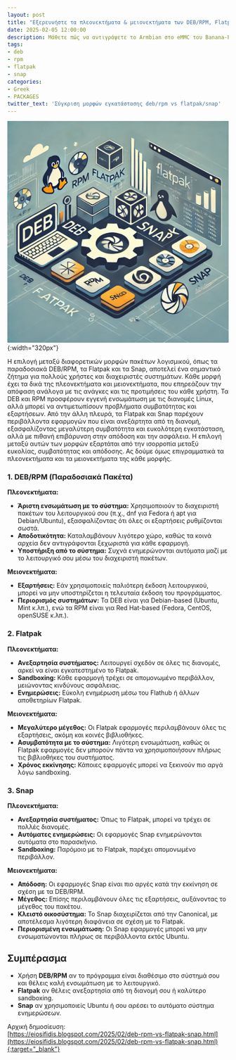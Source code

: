 ```yaml
---
layout: post
title: "Εξερευνήστε τα πλεονεκτήματα & μειονεκτήματα των DEB/RPM, Flatpak & Snap πακέτων. Συμβατότητα, απόδοση & ευκολία εγκατάστασης σε Linux συστήματα."
date: 2025-02-05 12:00:00
description: Μάθετε πώς να αντιγράψετε το Armbian στο eMMC του Banana-Pi BPi-M5 για γρηγορότερη απόδοση. Ολοκληρωμένος οδηγός με βήματα για εγκατάσταση και ρύθμιση
tags:
- deb
- rpm
- flatpak
- snap
categories:
- Greek
- PACKAGES
twitter_text: 'Σύγκριση μορφών εγκατάστασης deb/rpm vs flatpak/snap'
---
```


![deb/rpm vs flatpak/snap](/post_images/misc/deb-rpm-flatpak-snap.png "deb/rpm vs flatpak/snap"){:width="320px"}

Η επιλογή μεταξύ διαφορετικών μορφών πακέτων λογισμικού, όπως τα παραδοσιακά DEB/RPM, τα Flatpak και τα Snap, αποτελεί ένα σημαντικό ζήτημα για πολλούς χρήστες και διαχειριστές συστημάτων. Κάθε μορφή έχει τα δικά της πλεονεκτήματα και μειονεκτήματα, που επηρεάζουν την απόφαση ανάλογα με τις ανάγκες και τις προτιμήσεις του κάθε χρήστη. Τα DEB και RPM προσφέρουν εγγενή ενσωμάτωση με τις διανομές Linux, αλλά μπορεί να αντιμετωπίσουν προβλήματα συμβατότητας και εξαρτήσεων. Από την άλλη πλευρά, τα Flatpak και Snap παρέχουν περιβάλλοντα εφαρμογών που είναι ανεξάρτητα από τη διανομή, εξασφαλίζοντας μεγαλύτερη συμβατότητα και ευκολότερη εγκατάσταση, αλλά με πιθανή επιβάρυνση στην απόδοση και την ασφάλεια. Η επιλογή μεταξύ αυτών των μορφών εξαρτάται από την ισορροπία μεταξύ ευκολίας, συμβατότητας και απόδοσης. Ας δούμε όμως επιγραμματικά τα πλεονεκτήματα και τα μειονεκτήματα της κάθε μορφής.  
  

### 1. DEB/RPM (Παραδοσιακά Πακέτα)

**Πλεονεκτήματα:**

*   **Άριστη ενσωμάτωση με το σύστημα:** Χρησιμοποιούν το διαχειριστή πακέτων του λειτουργικού σου (π.χ., dnf για Fedora ή apt για Debian/Ubuntu), εξασφαλίζοντας ότι όλες οι εξαρτήσεις ρυθμίζονται σωστά.   
*   **Αποδοτικότητα:** Καταλαμβάνουν λιγότερο χώρο, καθώς τα κοινά αρχεία δεν αντιγράφονται ξεχωριστά για κάθε εφαρμογή.   
*   **Υποστήριξη από το σύστημα:** Συχνά ενημερώνονται αυτόματα μαζί με το λειτουργικό σου μέσω του διαχειριστή πακέτων.   

**Μειονεκτήματα:**

*   **Εξαρτήσεις:** Εάν χρησιμοποιείς παλιότερη έκδοση λειτουργικού, μπορεί να μην υποστηρίζεται η τελευταία έκδοση του προγράμματος.   
*   **Περιορισμός συστημάτων:** Τα DEB είναι για Debian-based (Ubuntu, Mint κ.λπ.), ενώ τα RPM είναι για Red Hat-based (Fedora, CentOS, openSUSE κ.λπ.).   

### 2. Flatpak

**Πλεονεκτήματα:**

*   **Ανεξαρτησία συστήματος:** Λειτουργεί σχεδόν σε όλες τις διανομές, αρκεί να είναι εγκατεστημένο το Flatpak.   
*   **Sandboxing:** Κάθε εφαρμογή τρέχει σε απομονωμένο περιβάλλον, μειώνοντας κινδύνους ασφάλειας.   
*   **Ενημερώσεις:** Εύκολη ενημέρωση μέσω του Flathub ή άλλων αποθετηρίων Flatpak.   

**Μειονεκτήματα:**

*   **Μεγαλύτερο μέγεθος:** Οι Flatpak εφαρμογές περιλαμβάνουν όλες τις εξαρτήσεις, ακόμη και κοινές βιβλιοθήκες.   
*   **Ασυμβατότητα με το σύστημα:** Λιγότερη ενσωμάτωση, καθώς οι Flatpak εφαρμογές δεν μπορούν πάντα να χρησιμοποιήσουν πλήρως τις βιβλιοθήκες του συστήματος.   
*   **Χρόνος εκκίνησης:** Κάποιες εφαρμογές μπορεί να ξεκινούν πιο αργά λόγω sandboxing.   

### 3. Snap

**Πλεονεκτήματα:**

*   **Ανεξαρτησία συστήματος:** Όπως το Flatpak, μπορεί να τρέχει σε πολλές διανομές.   
*   **Αυτόματες ενημερώσεις:** Οι εφαρμογές Snap ενημερώνονται αυτόματα στο παρασκήνιο.   
*   **Sandboxing:** Παρόμοιο με το Flatpak, παρέχει απομονωμένο περιβάλλον.   

**Μειονεκτήματα:**

*   **Απόδοση:** Οι εφαρμογές Snap είναι πιο αργές κατά την εκκίνηση σε σχέση με τα DEB/RPM.   
*   **Μέγεθος:** Επίσης περιλαμβάνουν όλες τις εξαρτήσεις, αυξάνοντας το μέγεθος του πακέτου.   
*   **Κλειστό οικοσύστημα:** Το Snap διαχειρίζεται από την Canonical, με αποτέλεσμα λιγότερη διαφάνεια σε σχέση με το Flatpak.   
*   **Περιορισμένη ενσωμάτωση:** Οι Snap εφαρμογές μπορεί να μην ενσωματώνονται πλήρως σε περιβάλλοντα εκτός Ubuntu.   

## Συμπέρασμα

*   Χρήση **DEB/RPM** αν το πρόγραμμα είναι διαθέσιμο στο σύστημά σου και θέλεις καλή ενσωμάτωση με το λειτουργικό.   
*   **Flatpak** αν θέλεις ανεξαρτησία από τη διανομή σου ή καλύτερο sandboxing.   
*   **Snap** αν χρησιμοποιείς Ubuntu ή σου αρέσει το αυτόματο σύστημα ενημερώσεων.   

Αρχική δημοσίευση:  
[https://eiosifidis.blogspot.com/2025/02/deb-rpm-vs-flatpak-snap.html](https://eiosifidis.blogspot.com/2025/02/deb-rpm-vs-flatpak-snap.html){:target="_blank"}

